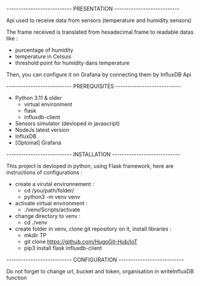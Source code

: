 --------------------------- PRESENTATION ---------------------------

Api used to receive data from sensors (temperature and humidity sensors)

The frame received is translated from hexadecimal frame to readable datas like :
  - purcentage of humidity
  - temperature in Celsuis
  - threshold point for humidity dans temperature
  
Then, you can configure it on Grafana by connecting them by InfluxDB Api

--------------------------- PREREQUISITES ---------------------------

- Python 3.11 & older
  - virtual environment
  - flask
  - influxdb-client
- Sensors simulator (devloped in javascript)
- NodeJs latest version
- InfluxDB 
- [Optoinal] Grafana

--------------------------- INSTALLATION ----------------------------

This project is devloped in python, using Flask framework, here are instructions of configurations :
  - create a virutal environnement :
    - cd /you/path/folder/
    - python3 -m venv venv
  - activate virtual environment :
    - ./venv/Scripts/activate
  - change directory to venv :
    - cd ./venv
  - create folder in venv, clone git repository on it, install libraries :
    - mkdir TP
    - git clone https://github.com/HugoGit-Hub/IoT
    - pip3 install flask influxdb-client
    
--------------------------- CONFIGURATION ---------------------------

Do not forget to change url, bucket and token, organisation in writeInfluxDB function
